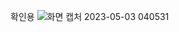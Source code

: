확인용
![화면 캡처 2023-05-03 040531](https://user-images.githubusercontent.com/124623710/235762222-c577c9ac-be33-4b8c-bcf1-a980a46b70b9.png)
